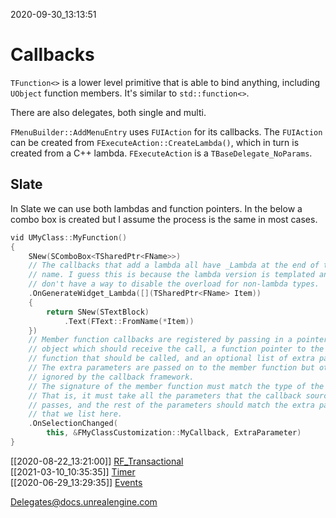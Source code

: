 2020-09-30_13:13:51

# Callbacks

`TFunction<>` is a lower level primitive that is able to bind anything, including `UObject` function members.
It's similar to `std::function<>`.

There are also delegates, both single and multi.

`FMenuBuilder::AddMenuEntry` uses `FUIAction` for its callbacks.
The `FUIAction` can be created from `FExecuteAction::CreateLambda()`, which in turn is created from a C++ lambda.
`FExecuteAction` is a `TBaseDelegate_NoParams`.

## Slate

In Slate we can use both lambdas and function pointers.
In the below a combo box is created but I assume the process is the same in most cases.
```c++
vid UMyClass::MyFunction()
{
    SNew(SComboBox<TSharedPtr<FName>>)
    // The callbacks that add a lambda all have _Lambda at the end of their
    // name. I guess this is because the lambda version is templated and they
    // don't have a way to disable the overload for non-lambda types.
    .OnGenerateWidget_Lambda([](TSharedPtr<FName> Item))
    {
        return SNew(STextBlock)
            .Text(FText::FromName(*Item))
    })
    // Member function callbacks are registered by passing in a pointer to the
    // object which should receive the call, a function pointer to the member
    // function that should be called, and an optional list of extra parameters.
    // The extra parameters are passed on to the member function but otherwise
    // ignored by the callback framework.
    // The signature of the member function must match the type of the callback.
    // That is, it must take all the parameters that the callback source always
    // passes, and the rest of the parameters should match the extra parameters
    // that we list here.
    .OnSelectionChanged(
        this, &FMyClassCustomization::MyCallback, ExtraParameter)
}
```

[[2020-08-22_13:21:00]] [RF_Transactional](./RF_Transactional.md)  
[[2021-03-10_10:35:35]] [Timer](./Timer.md)  
[[2020-06-29_13:29:35]] [Events](./Events.md)  

[Delegates@docs.unrealengine.com](https://docs.unrealengine.com/en-US/Programming/UnrealArchitecture/Delegates/index.html)